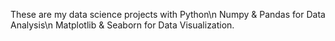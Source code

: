 These are my data science projects with Python\n
Numpy & Pandas for Data Analysis\n
Matplotlib & Seaborn for Data Visualization.
